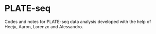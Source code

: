 # PLATE-seq
Codes and notes for PLATE-seq data analysis developed with the help of Heeju, Aaron, Lorenzo and Alessandro.
